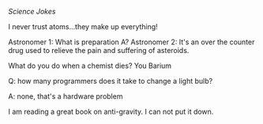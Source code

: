 *Science Jokes*


I never trust atoms...they make up everything!


Astronomer 1: What is preparation A?
Astronomer 2: It's an over the counter drug used to relieve the pain and suffering of asteroids.

What do you do when a chemist dies?
You Barium



Q: how many programmers does it take to change a light bulb?

A: none, that's a hardware problem

I am reading a great book on anti-gravity. I can not put it down.

